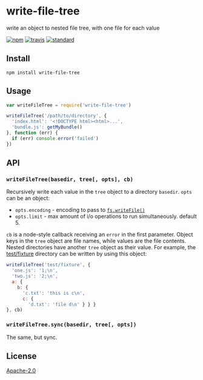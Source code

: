 # write-file-tree

write an object to nested file tree, with one file for each value

[![npm][npm-image]][npm-url]
[![travis][travis-image]][travis-url]
[![standard][standard-image]][standard-url]

[npm-image]: https://img.shields.io/npm/v/write-file-tree.svg?style=flat-square
[npm-url]: https://www.npmjs.com/package/write-file-tree
[travis-image]: https://img.shields.io/travis/goto-bus-stop/write-file-tree.svg?style=flat-square
[travis-url]: https://travis-ci.org/goto-bus-stop/write-file-tree
[standard-image]: https://img.shields.io/badge/code%20style-standard-brightgreen.svg?style=flat-square
[standard-url]: http://npm.im/standard

## Install

```
npm install write-file-tree
```

## Usage

```js
var writeFileTree = require('write-file-tree')

writeFileTree('/path/to/directory', {
  'index.html': '<!DOCTYPE html><html>...',
  'bundle.js': getMyBundle()
}, function (err) {
  if (err) console.error('failed')
})
```

## API

### `writeFileTree(basedir, tree[, opts], cb)`

Recursively write each value in the `tree` object to a directory `basedir`.
`opts` can be an object:

 - `opts.encoding` - encoding to pass to [`fs.writeFile()`](https://nodejs.org/api/fs.html#fs_fs_writefile_file_data_options_callback)
 - `opts.limit` - max amount of i/o operations to run simultaneously. default 5.

`cb` is a node-style callback receiving an `error` in the first parameter.
Object keys in the `tree` object are file names, while values are the file contents. Nested directories have another `tree` object as their value.
For example, the [test/fixture](./test/fixture) directory can be written by using this object:

```js
writeFileTree('test/fixture', {
  'one.js': '1;\n',
  'two.js': '2;\n',
  a: {
    b: {
      'c.txt': 'this is c\n',
      c: {
        'd.txt': 'file d\n' } } }
}, cb)
```

### `writeFileTree.sync(basedir, tree[, opts])`

The same, but sync.

## License

[Apache-2.0](LICENSE.md)
